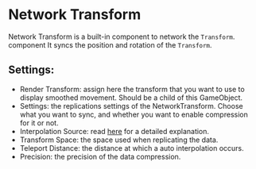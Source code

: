 # Network Transform

Network Transform is a built-in component to network the `Transform`. component It syncs the position and rotation of the `Transform`.

## Settings:

- Render Transform: assign here the transform that you want to use to display smoothed movement. Should be a child of this GameObject.
- Settings: the replications settings of the NetworkTransform. Choose what you want to sync, and whether you want to enable compression for it or not.
- Interpolation Source: read [here](../interpolation.md) for a detailed explanation.
- Transform Space: the space used when replicating the data.
- Teleport Distance: the distance at which a auto interpolation occurs.
- Precision: the precision of the data compression. 